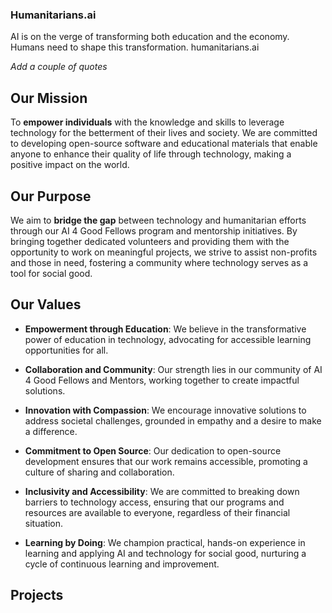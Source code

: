 ### Humanitarians.ai

AI is on the verge of transforming both education and the economy. Humans need to shape this transformation.
humanitarians.ai


*Add a couple of quotes*



## Our Mission

To **empower individuals** with the knowledge and skills to leverage technology for the betterment of their lives and society. We are committed to developing open-source software and educational materials that enable anyone to enhance their quality of life through technology, making a positive impact on the world.

## Our Purpose

We aim to **bridge the gap** between technology and humanitarian efforts through our AI 4 Good Fellows program and mentorship initiatives. By bringing together dedicated volunteers and providing them with the opportunity to work on meaningful projects, we strive to assist non-profits and those in need, fostering a community where technology serves as a tool for social good.

## Our Values

- **Empowerment through Education**: We believe in the transformative power of education in technology, advocating for accessible learning opportunities for all.

- **Collaboration and Community**: Our strength lies in our community of AI 4 Good Fellows and Mentors, working together to create impactful solutions.

- **Innovation with Compassion**: We encourage innovative solutions to address societal challenges, grounded in empathy and a desire to make a difference.

- **Commitment to Open Source**: Our dedication to open-source development ensures that our work remains accessible, promoting a culture of sharing and collaboration.

- **Inclusivity and Accessibility**: We are committed to breaking down barriers to technology access, ensuring that our programs and resources are available to everyone, regardless of their financial situation.

- **Learning by Doing**: We champion practical, hands-on experience in learning and applying AI and technology for social good, nurturing a cycle of continuous learning and improvement.

## Projects


